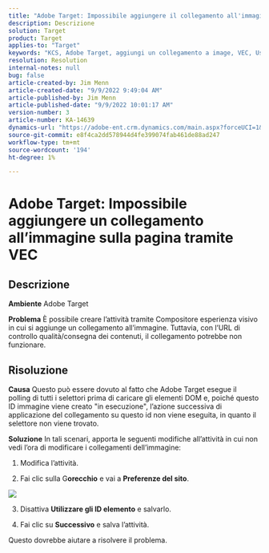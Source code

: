 ```yaml
---
title: "Adobe Target: Impossibile aggiungere il collegamento all'immagine sulla pagina tramite VEC"
description: Descrizione
solution: Target
product: Target
applies-to: "Target"
keywords: "KCS, Adobe Target, aggiungi un collegamento a image, VEC, Use Element IDs"
resolution: Resolution
internal-notes: null
bug: false
article-created-by: Jim Menn
article-created-date: "9/9/2022 9:49:04 AM"
article-published-by: Jim Menn
article-published-date: "9/9/2022 10:01:17 AM"
version-number: 3
article-number: KA-14639
dynamics-url: "https://adobe-ent.crm.dynamics.com/main.aspx?forceUCI=1&pagetype=entityrecord&etn=knowledgearticle&id=384c92a1-2430-ed11-9db1-0022480866ad"
source-git-commit: e8f4ca2dd578944d4fe399074fab461de88ad247
workflow-type: tm+mt
source-wordcount: '194'
ht-degree: 1%

---
```


# Adobe Target: Impossibile aggiungere un collegamento all’immagine sulla pagina tramite VEC

## Descrizione


<b>Ambiente</b>
Adobe Target

<b>Problema</b>
È possibile creare l’attività tramite Compositore esperienza visivo in cui si aggiunge un collegamento all’immagine.
Tuttavia, con l’URL di controllo qualità/consegna dei contenuti, il collegamento potrebbe non funzionare.




## Risoluzione


<b>Causa</b>
Questo può essere dovuto al fatto che Adobe Target esegue il polling di tutti i selettori prima di caricare gli elementi DOM e, poiché questo ID immagine viene creato &quot;in esecuzione&quot;, l’azione successiva di applicazione del collegamento su questo id non viene eseguita, in quanto il selettore non viene trovato.

<b>Soluzione</b>
In tali scenari, apporta le seguenti modifiche all’attività in cui non vedi l’ora di modificare i collegamenti dell’immagine:

1. Modifica l’attività.

2. Fai clic sulla G<b>orecchio</b> e vai a <b>Preferenze del sito</b>.

![](http://omniture.custhelp.com/ci/inlineImage/get/2604510/f3a717a357a2a8c34b6bdfae61ce60ee)

3. Disattiva <b>Utilizzare gli ID elemento</b> e salvarlo.

4. Fai clic su <b>Successivo</b> e salva l’attività.

Questo dovrebbe aiutare a risolvere il problema.
